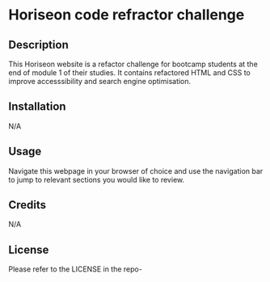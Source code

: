 # Horiseon code refractor challenge

## Description
This Horiseon website is a refactor challenge for bootcamp students at the end of module 1 of their studies. It contains refactored HTML and CSS to improve accesssibility and search engine optimisation.

## Installation
N/A

## Usage
Navigate this webpage in your browser of choice and use the navigation bar to jump to relevant sections you would like to review.

## Credits
N/A

## License
Please refer to the LICENSE in the repo-